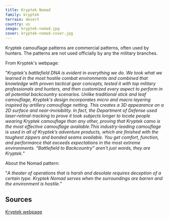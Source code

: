 ```yaml
---
title: Kryptek Nomad
family: kryptek
terrain: desert
country: us
image: kryptek-nomad.jpg
cover: kryptek-nomad-cover.jpg
---
```

Kryptek camouflage patterns are commercial patterns, often used by hunters. The patterns are not used officially by any the military branches.

From Kryptek's webpage:

"*Kryptek's battlefield DNA is evident in everything we do. We took what we learned in the most hostile combat environments and combined that knowledge with proven tactical gear concepts, tested it with top military professionals and hunters, and then customized every aspect to perform in all potential backcountry scenarios. Unlike traditional stick and leaf camouflage, Kryptek's design incorporates micro and macro layering inspired by artillery camouflage netting. This creates a 3D appearance on a 2D surface and near-invisibility. In fact, the Department of Defense used laser-retinal-tracking to prove it took subjects longer to locate people wearing Kryptek camouflage than any other, proving that Kryptek camo is the most effective camouflage available.This industry-leading camouflage is used in all of Kryptek’s adventure products, which are finished with the toughest zippers and bonded seams available. You get comfort, function, and performance that exceeds expectations in the most extreme environments. “Battlefield to Backcountry” aren’t just words, they are Kryptek.*"

About the Nomad pattern:

"*A theater of operations that is harsh and desolate requires deception of a certain type. Kryptek Nomad serves when the surroundings are barren and the environment is hostile.*"

Sources
-------
[Kryptek webpage](https://kryptek.com/kryptek-camo-patterns)
